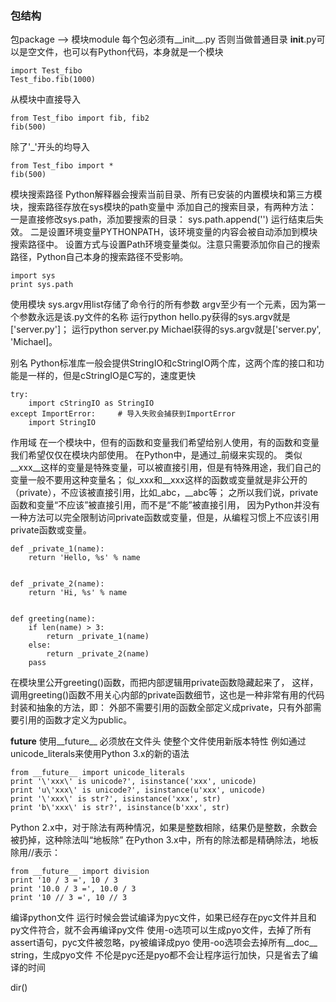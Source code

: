 ### 包结构
包package --> 模块module
每个包必须有__init__.py 否则当做普通目录
__init__.py可以是空文件，也可以有Python代码，本身就是一个模块

    import Test_fibo
    Test_fibo.fib(1000)

从模块中直接导入

    from Test_fibo import fib, fib2
    fib(500)

除了'_'开头的均导入

    from Test_fibo import *
    fib(500)

模块搜索路径
Python解释器会搜索当前目录、所有已安装的内置模块和第三方模块，搜索路径存放在sys模块的path变量中
添加自己的搜索目录，有两种方法：
一是直接修改sys.path，添加要搜索的目录： sys.path.append('')  运行结束后失效。
二是设置环境变量PYTHONPATH，该环境变量的内容会被自动添加到模块搜索路径中。
设置方式与设置Path环境变量类似。注意只需要添加你自己的搜索路径，Python自己本身的搜索路径不受影响。

    import sys
    print sys.path

使用模块
sys.argv用list存储了命令行的所有参数 argv至少有一个元素，因为第一个参数永远是该.py文件的名称
运行python hello.py获得的sys.argv就是['server.py']；
运行python server.py Michael获得的sys.argv就是['server.py', 'Michael]。

别名
Python标准库一般会提供StringIO和cStringIO两个库，这两个库的接口和功能是一样的，但是cStringIO是C写的，速度更快

    try:
        import cStringIO as StringIO
    except ImportError:     # 导入失败会捕获到ImportError
        import StringIO


作用域
在一个模块中，但有的函数和变量我们希望给别人使用，有的函数和变量我们希望仅仅在模块内部使用。
在Python中，是通过_前缀来实现的。
类似__xxx__这样的变量是特殊变量，可以被直接引用，但是有特殊用途，我们自己的变量一般不要用这种变量名；
似_xxx和__xxx这样的函数或变量就是非公开的（private），不应该被直接引用，比如_abc，__abc等；
之所以我们说，private函数和变量“不应该”被直接引用，而不是“不能”被直接引用，
因为Python并没有一种方法可以完全限制访问private函数或变量，但是，从编程习惯上不应该引用private函数或变量。

    def _private_1(name):
        return 'Hello, %s' % name
    
    
    def _private_2(name):
        return 'Hi, %s' % name


    def greeting(name):
        if len(name) > 3:
            return _private_1(name)
        else:
            return _private_2(name)
        pass
在模块里公开greeting()函数，而把内部逻辑用private函数隐藏起来了，
这样，调用greeting()函数不用关心内部的private函数细节，这也是一种非常有用的代码封装和抽象的方法，即：
外部不需要引用的函数全部定义成private，只有外部需要引用的函数才定义为public。


__future__
使用__future__ 必须放在文件头 使整个文件使用新版本特性
例如通过unicode_literals来使用Python 3.x的新的语法

    from __future__ import unicode_literals
    print '\'xxx\' is unicode?', isinstance('xxx', unicode)
    print 'u\'xxx\' is unicode?', isinstance(u'xxx', unicode)
    print '\'xxx\' is str?', isinstance('xxx', str)
    print 'b\'xxx\' is str?', isinstance(b'xxx', str)

Python 2.x中，对于除法有两种情况，如果是整数相除，结果仍是整数，余数会被扔掉，这种除法叫“地板除”
在Python 3.x中，所有的除法都是精确除法，地板除用//表示：

    from __future__ import division
    print '10 / 3 =', 10 / 3
    print '10.0 / 3 =', 10.0 / 3
    print '10 // 3 =', 10 // 3

编译python文件
运行时候会尝试编译为pyc文件，如果已经存在pyc文件并且和py文件符合，就不会再编译py文件
使用-o选项可以生成pyo文件，去掉了所有assert语句，pyc文件被忽略，py被编译成pyo
使用-oo选项会去掉所有__doc__ string，生成pyo文件
不伦是pyc还是pyo都不会让程序运行加快，只是省去了编译的时间


dir()
